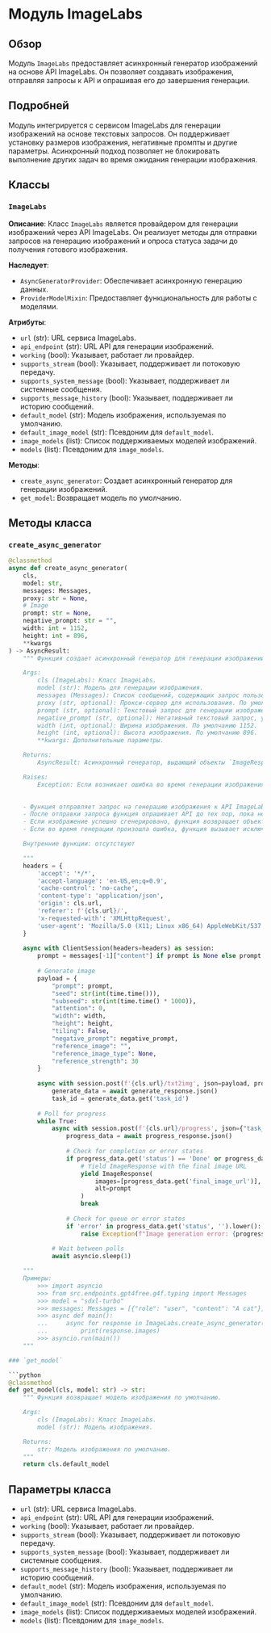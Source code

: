 # Модуль ImageLabs
## Обзор

Модуль `ImageLabs` предоставляет асинхронный генератор изображений на основе API ImageLabs. Он позволяет создавать изображения, отправляя запросы к API и опрашивая его до завершения генерации.

## Подробней

Модуль интегрируется с сервисом ImageLabs для генерации изображений на основе текстовых запросов. Он поддерживает установку размеров изображения, негативные промпты и другие параметры. Асинхронный подход позволяет не блокировать выполнение других задач во время ожидания генерации изображения.

## Классы

### `ImageLabs`

**Описание**: Класс `ImageLabs` является провайдером для генерации изображений через API ImageLabs. Он реализует методы для отправки запросов на генерацию изображений и опроса статуса задачи до получения готового изображения.

**Наследует**:
- `AsyncGeneratorProvider`: Обеспечивает асинхронную генерацию данных.
- `ProviderModelMixin`: Предоставляет функциональность для работы с моделями.

**Атрибуты**:
- `url` (str): URL сервиса ImageLabs.
- `api_endpoint` (str): URL API для генерации изображений.
- `working` (bool): Указывает, работает ли провайдер.
- `supports_stream` (bool): Указывает, поддерживает ли потоковую передачу.
- `supports_system_message` (bool): Указывает, поддерживает ли системные сообщения.
- `supports_message_history` (bool): Указывает, поддерживает ли историю сообщений.
- `default_model` (str): Модель изображения, используемая по умолчанию.
- `default_image_model` (str): Псевдоним для `default_model`.
- `image_models` (list): Список поддерживаемых моделей изображений.
- `models` (list): Псевдоним для `image_models`.

**Методы**:
- `create_async_generator`: Создает асинхронный генератор для генерации изображений.
- `get_model`: Возвращает модель по умолчанию.

## Методы класса

### `create_async_generator`

```python
@classmethod
async def create_async_generator(
    cls,
    model: str,
    messages: Messages,
    proxy: str = None,
    # Image
    prompt: str = None,
    negative_prompt: str = "",
    width: int = 1152,
    height: int = 896,
    **kwargs
) -> AsyncResult:
    """ Функция создает асинхронный генератор для генерации изображений на основе API ImageLabs.

    Args:
        cls (ImageLabs): Класс ImageLabs.
        model (str): Модель для генерации изображения.
        messages (Messages): Список сообщений, содержащих запрос пользователя.
        proxy (str, optional): Прокси-сервер для использования. По умолчанию `None`.
        prompt (str, optional): Текстовый запрос для генерации изображения. По умолчанию `None`.
        negative_prompt (str, optional): Негативный текстовый запрос, указывающий, что не должно быть на изображении. По умолчанию "".
        width (int, optional): Ширина изображения. По умолчанию 1152.
        height (int, optional): Высота изображения. По умолчанию 896.
        **kwargs: Дополнительные параметры.

    Returns:
        AsyncResult: Асинхронный генератор, выдающий объекты `ImageResponse` с URL готовых изображений.

    Raises:
        Exception: Если возникает ошибка во время генерации изображения.

    
    - Функция отправляет запрос на генерацию изображения к API ImageLabs.
    - После отправки запроса функция опрашивает API до тех пор, пока не получит готовое изображение или не произойдет ошибка.
    - Если изображение успешно сгенерировано, функция возвращает объект `ImageResponse`, содержащий URL изображения.
    - Если во время генерации произошла ошибка, функция вызывает исключение.

    Внутренние функции: отсутствуют

    """
    headers = {
        'accept': '*/*',
        'accept-language': 'en-US,en;q=0.9',
        'cache-control': 'no-cache',
        'content-type': 'application/json',
        'origin': cls.url,
        'referer': f'{cls.url}/',
        'x-requested-with': 'XMLHttpRequest',
        'user-agent': 'Mozilla/5.0 (X11; Linux x86_64) AppleWebKit/537.36 (KHTML, like Gecko) Chrome/131.0.0.0 Safari/537.36'
    }
    
    async with ClientSession(headers=headers) as session:
        prompt = messages[-1]["content"] if prompt is None else prompt
        
        # Generate image
        payload = {
            "prompt": prompt,
            "seed": str(int(time.time())),
            "subseed": str(int(time.time() * 1000)),
            "attention": 0,
            "width": width,
            "height": height,
            "tiling": False,
            "negative_prompt": negative_prompt,
            "reference_image": "",
            "reference_image_type": None,
            "reference_strength": 30
        }
        
        async with session.post(f'{cls.url}/txt2img', json=payload, proxy=proxy) as generate_response:
            generate_data = await generate_response.json()
            task_id = generate_data.get('task_id')
        
        # Poll for progress
        while True:
            async with session.post(f'{cls.url}/progress', json={"task_id": task_id}, proxy=proxy) as progress_response:
                progress_data = await progress_response.json()
                
                # Check for completion or error states
                if progress_data.get('status') == 'Done' or progress_data.get('final_image_url'):
                    # Yield ImageResponse with the final image URL
                    yield ImageResponse(
                        images=[progress_data.get('final_image_url')], 
                        alt=prompt
                    )
                    break
                
                # Check for queue or error states
                if 'error' in progress_data.get('status', '').lower():
                    raise Exception(f"Image generation error: {progress_data}")
            
            # Wait between polls
            await asyncio.sleep(1)

    """
    Примеры:
        >>> import asyncio
        >>> from src.endpoints.gpt4free.g4f.typing import Messages
        >>> model = "sdxl-turbo"
        >>> messages: Messages = [{"role": "user", "content": "A cat"}]
        >>> async def main():
        ...     async for response in ImageLabs.create_async_generator(model=model, messages=messages):
        ...         print(response.images)
        >>> asyncio.run(main())
    """

### `get_model`

```python
@classmethod
def get_model(cls, model: str) -> str:
    """ Функция возвращает модель изображения по умолчанию.

    Args:
        cls (ImageLabs): Класс ImageLabs.
        model (str): Модель изображения.

    Returns:
        str: Модель изображения по умолчанию.
    """
    return cls.default_model
```

## Параметры класса

- `url` (str): URL сервиса ImageLabs.
- `api_endpoint` (str): URL API для генерации изображений.
- `working` (bool): Указывает, работает ли провайдер.
- `supports_stream` (bool): Указывает, поддерживает ли потоковую передачу.
- `supports_system_message` (bool): Указывает, поддерживает ли системные сообщения.
- `supports_message_history` (bool): Указывает, поддерживает ли историю сообщений.
- `default_model` (str): Модель изображения, используемая по умолчанию.
- `default_image_model` (str): Псевдоним для `default_model`.
- `image_models` (list): Список поддерживаемых моделей изображений.
- `models` (list): Псевдоним для `image_models`.